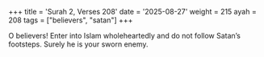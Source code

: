 +++
title = 'Surah 2, Verses 208'
date = '2025-08-27'
weight = 215
ayah = 208
tags = ["believers", "satan"]
+++

O believers! Enter into Islam wholeheartedly and do not follow Satan’s footsteps. Surely he is your sworn enemy.